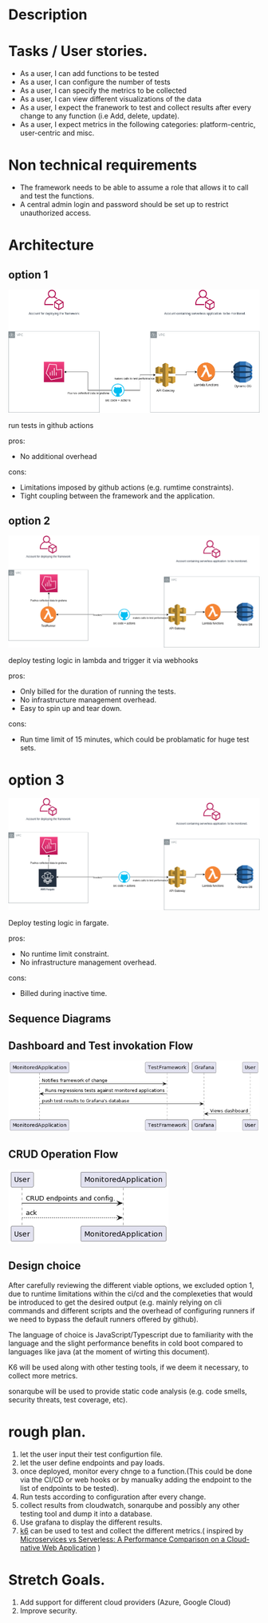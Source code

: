 # Description

# Tasks / User stories.

* As a user, I can add functions to be tested
* As a user, I can configure the number of tests
* As a user, I can specify the metrics to be collected
* As a user, I can view different visualizations of the data
* As a user, I expect the franework to test and collect results after every change to any function (i.e Add, delete, update).
* As a user, I expect metrics in the following categories: platform-centric, user-centric and misc.

# Non technical requirements

* The framework needs to be able to assume a role that allows it to call and test the functions.
* A central admin login and password should be set up to restrict unauthorized access.

# Architecture

## option 1
![Architecture showing grafna on the monitoring account and an example serverless architecture with github in between to test the serveless application and push the results to grafana.](./option1.png "Architecture showing grafna on the monitoring account and an example serverless architecture with github in between to test the serveless application and push the results to grafana.")

run tests in github actions

pros:
* No additional overhead

cons:
* Limitations imposed by github actions (e.g. rumtime constraints).
* Tight coupling between the framework and the application.

## option 2
![Architecture showing grafna and a lambda function that runs the performance tests on the monitoring account and an example serverless architecture with github in between to push the results to grafana.](./option2.png "Architecture showing grafna and a lambda function that runs the performance tests on the monitoring account and an example serverless architecture with github in between to push the results to grafana.")

deploy testing logic in lambda and trigger it via webhooks

pros:
* Only billed for the duration of running the tests.
* No infrastructure management overhead.
* Easy to spin up and tear down.

cons:
* Run time limit of 15 minutes, which could be problamatic for huge test sets.

# option 3
![Architecture showing grafna and a a fargate task that runs the performance tests on the monitoring account and an example serverless architecture with github in between to push the results to grafana.](./option3.png "Architecture showing grafna and a fargate task function that runs the performance tests on the monitoring account and an example serverless architecture with github in between to push the results to grafana.")

Deploy testing logic in fargate.

pros:
* No runtime limit constraint.
* No infrastructure management overhead.

cons:
* Billed during inactive time.

## Sequence Diagrams
## Dashboard and Test invokation Flow
![Sequence diagram for the general flow](./view_dashboard.png "Sequence diagram for the general flow")

## CRUD Operation Flow
![Sequence diagram for CRUD Operation](./CRUD_operations.png "Sequence diagram for CRUD Operation")

## Design choice

After carefully reviewing the different viable options, we excluded option 1, due to runtime limitations within the ci/cd and the complexeties that would be introduced to get the desired output (e.g. mainly relying on cli commands and different scripts and the overhead of configuring runners if we need to bypass the default runners offered by github).

The language of choice is JavaScript/Typescript due to familiarity with the language and the slight performance benefits in cold boot compared to languages like java (at the moment of wirting this document).

K6 will be used along with other testing tools, if we deem it necessary, to collect more metrics.

sonarqube will be used to provide static code analysis (e.g. code smells, security threats, test coverage, etc).

# rough plan.
1. let the user input their test configurtion file.
2. let the user define endpoints and pay loads.
3. once deployed, monitor every chnge to a function.(This could be done via the CI/CD or web hooks or by manualky adding the endpoint to the list of endpoints to be tested).
4. Run tests according to configuration after  every change.
5. collect results from cloudwatch, sonarqube and possibly any other testing tool and dump it into a database.
6. Use grafana to display the different results. 
7. [k6](https://k6.io/docs/) can be used to test and collect the different metrics.( inspired by [Microservices vs Serverless: A Performance Comparison on a
Cloud-native Web Application](https://www.scitepress.org/Papers/2020/97927/97927.pdf) )

# Stretch Goals.

1. Add support for different cloud providers (Azure, Google Cloud)
2. Improve security.
